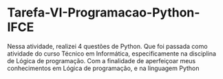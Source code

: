 # Tarefa-VI-Programacao-Python-IFCE
Nessa atividade, realizei 4 questões de Python. Que foi passada como atividade do curso Técnico em Informática, especificamente na disciplina de Lógica de programação. Com a finalidade de aperfeiçoar meus conhecimentos em Lógica de programação, e na linguagem Python
